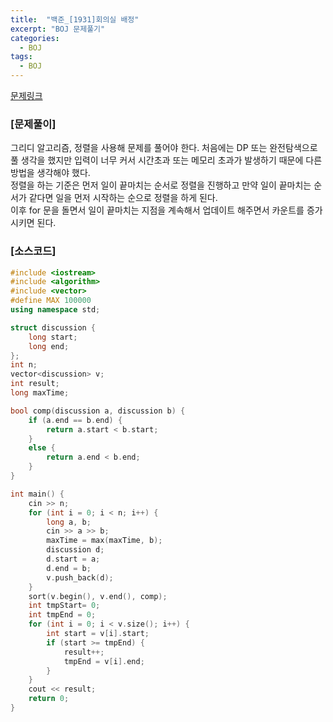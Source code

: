 ```yaml
---
title:  "백준_[1931]회의실 배정"
excerpt: "BOJ 문제풀기"
categories:
  - BOJ
tags:
  - BOJ
---
```

[문제링크](https://www.acmicpc.net/problem/1931)
### [문제풀이]
그리디 알고리즘, 정렬을 사용해 문제를 풀어야 한다. 처음에는 DP 또는 완전탐색으로 풀 생각을 했지만 입력이 너무 커서 시간초과 또는 메모리 초과가 발생하기 때문에 다른 방법을 생각해야 했다.  
정렬을 하는 기준은 먼저 일이 끝마치는 순서로 정렬을 진행하고 만약 일이 끝마치는 순서가 같다면 일을 먼저 시작하는 순으로 정렬을 하게 된다.  
이후 for 문을 돌면서 일이 끝마치는 지점을 계속해서 업데이트 해주면서 카운트를 증가시키면 된다.  

### [소스코드]
~~~cpp
#include <iostream>
#include <algorithm>
#include <vector>
#define MAX 100000
using namespace std;

struct discussion {
	long start;
	long end;
};
int n;
vector<discussion> v;
int result;
long maxTime;

bool comp(discussion a, discussion b) {
	if (a.end == b.end) {
		return a.start < b.start;
	}
	else {
		return a.end < b.end;
	}
}

int main() {
	cin >> n;
	for (int i = 0; i < n; i++) {
		long a, b;
		cin >> a >> b;
		maxTime = max(maxTime, b);
		discussion d;
		d.start = a;
		d.end = b;
		v.push_back(d);
	}
	sort(v.begin(), v.end(), comp);
	int tmpStart= 0;
	int tmpEnd = 0;
	for (int i = 0; i < v.size(); i++) {
		int start = v[i].start;
		if (start >= tmpEnd) {
			result++;
			tmpEnd = v[i].end;
		}
	}
	cout << result;
	return 0;
}
~~~